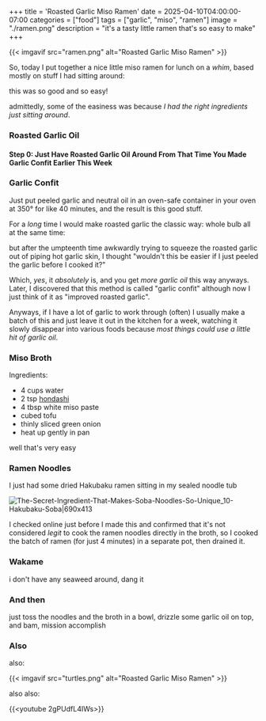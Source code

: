 +++
title = 'Roasted Garlic Miso Ramen'
date = 2025-04-10T04:00:00-07:00
categories = ["food"]
tags = ["garlic", "miso", "ramen"]
image = "./ramen.png"
description = "it's a tasty little ramen that's so easy to make"
+++

{{< imgavif src="ramen.png" alt="Roasted Garlic Miso Ramen" >}}

So, today I put together a nice little miso ramen for lunch on a _whim_, based mostly on stuff I had sitting around:

this was so good and so easy!

<!--more-->

admittedly, some of the easiness was because _I had the right ingredients just sitting around_.

### Roasted Garlic Oil

#### Step 0: Just Have Roasted Garlic Oil Around From That Time You Made Garlic Confit Earlier This Week

### Garlic Confit

Just put peeled garlic and neutral oil in an oven-safe container in your oven at 350° for like 40 minutes, and the result is this good stuff.

For a _long_ time I would make roasted garlic the classic way: whole bulb all at the same time:

but after the umpteenth time awkwardly trying to squeeze the roasted garlic out of piping hot garlic skin, I thought "wouldn't this be easier if I just peeled the garlic before I cooked it?"

Which, _yes_, it _absolutely_ is, and you get _more garlic oil_ this way anyways. Later, I discovered that this method is called "garlic confit" although now I just think of it as "improved roasted garlic".

Anyways, if I have a lot of garlic to work through (often) I usually make a batch of this and just leave it out in the kitchen for a week, watching it slowly disappear into various foods because _most things could use a little hit of garlic oil_.

### Miso Broth

Ingredients:
* 4 cups water
* 2 tsp [hondashi](https://www.seriouseats.com/why-you-should-keep-instant-dashi-in-your-pantry)
* 4 tbsp white miso paste
* cubed tofu
* thinly sliced green onion
* heat up gently in pan

well that's very easy

### Ramen Noodles
I just had some dried Hakubaku ramen sitting in my sealed noodle tub

![The-Secret-Ingredient-That-Makes-Soba-Noodles-So-Unique_10-Hakubaku-Soba|690x413](upload://7SydFdIL49rqTE0F08rBoWgD6sg.jpeg)

I checked online just before I made this and confirmed that it's not considered _legit_ to cook the ramen noodles directly in the broth, so I cooked the batch of ramen (for just 4 minutes) in a separate pot, then drained it.

### Wakame
i don't have any seaweed around, dang it

### And then
just toss the noodles and the broth in a bowl, drizzle some garlic oil on top, and bam, mission accomplish


### Also
also:

{{< imgavif src="turtles.png" alt="Roasted Garlic Miso Ramen" >}}

also also:

{{<youtube 2gPUdfL4IWs>}}

